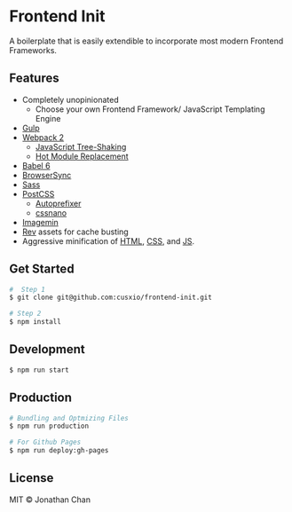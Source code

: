 # Frontend Init

A boilerplate that is easily extendible to incorporate most modern Frontend Frameworks.

## Features

- Completely unopinionated
    - Choose your own Frontend Framework/ JavaScript Templating Engine
- [Gulp](gulpjs.org)
- [Webpack 2](https://gist.github.com/sokra/27b24881210b56bbaff7)
    - [JavaScript Tree-Shaking](http://www.2ality.com/2015/12/webpack-tree-shaking.html)
    - [Hot Module Replacement](https://medium.com/@rajaraodv/webpack-hot-module-replacement-hmr-e756a726a07#.uex3hxmt8)
- [Babel 6](https://babeljs.io/)
- [BrowserSync](https://www.browsersync.io/)
- [Sass](http://sass-lang.com/)
- [PostCSS](http://postcss.org/)
    - [Autoprefixer](https://github.com/postcss/autoprefixer)
    - [cssnano](http://cssnano.co/)
- [Imagemin](https://github.com/imagemin/imagemin)
- [Rev](https://github.com/sindresorhus/gulp-rev) assets for cache busting
- Aggressive minification of [HTML](https://github.com/kangax/html-minifier), [CSS](http://cssnano.co/), and [JS](https://github.com/mishoo/UglifyJS).

## Get Started

```bash
#  Step 1
$ git clone git@github.com:cusxio/frontend-init.git

# Step 2
$ npm install
```

## Development

```bash
$ npm run start
```

## Production

```bash
# Bundling and Optmizing Files
$ npm run production

# For Github Pages
$ npm run deploy:gh-pages
```

## License

MIT © Jonathan Chan
